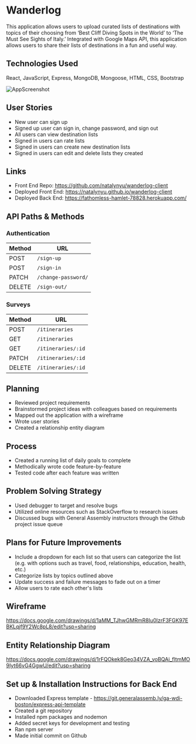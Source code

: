 Wanderlog
======
This application allows users to upload curated lists of destinations with topics of their choosing from ‘Best Cliff Diving Spots in the World’ to ‘The Must See Sights of Italy.’  Integrated with Google Maps API, this application allows users to share their lists of destinations in a fun and useful way. 

Technologies Used
------
React, JavaScript,  Express, MongoDB, Mongoose, HTML, CSS, Bootstrap

![AppScreenshot](https://i.imgur.com/AQy4AT1.png)

User Stories
------
* New user can sign up
* Signed up user can sign in, change password, and sign out
* All users can view destination lists
* Signed in users can rate lists
* Signed in users can create new destination lists
* Signed in users can edit and delete lists they created

Links
------
* Front End Repo: https://github.com/natalynyu/wanderlog-client
* Deployed Front End: https://natalynyu.github.io/wanderlog-client
* Deployed Back End: https://fathomless-hamlet-78828.herokuapp.com/

API Paths & Methods
------
### Authentication

| Method   | URL
|--------|------------------------
| POST   | `/sign-up`
| POST   | `/sign-in`
| PATCH  | `/change-password/`
| DELETE | `/sign-out/`

### Surveys

| Method   | URL
|--------|------------------------
| POST   | `/itineraries`
| GET    | `/itineraries`
| GET    | `/itineraries/:id`
| PATCH  | `/itineraries/:id`
| DELETE | `/itineraries/:id`

Planning
------
* Reviewed project requirements
* Brainstormed project ideas with colleagues based on requirements
* Mapped out the application with a wireframe
* Wrote user stories
* Created a relationship entity diagram

Process
------
* Created a running list of daily goals to complete
* Methodically wrote code feature-by-feature
* Tested code after each feature was written

Problem Solving Strategy
------
* Used debugger to target and resolve bugs
* Utilized online resources such as StackOverflow to research issues
* Discussed bugs with General Assembly instructors through the Github project issue queue


Plans for Future Improvements
------
* Include a dropdown for each list so that users can categorize the list (e.g. with options such as travel, food, relationships, education, health, etc.) 
* Categorize lists by topics outlined above
* Update success and failure messages to fade out on a timer
* Allow users to rate each other's lists

Wireframe
------
https://docs.google.com/drawings/d/1aMM_TJhwGMRmR8Iu0IzrF3FGK97EBKLqjf9Y2Wc8pL8/edit?usp=sharing

Entity Relationship Diagram
------
https://docs.google.com/drawings/d/1rFQOkek8Geo34VZA_voBQAi_fltmMO9Iyt66vG4GgwU/edit?usp=sharing

 Set up & Installation Instructions for Back End
 ------
 * Downloaded Express template - https://git.generalassemb.ly/ga-wdi-boston/express-api-template
 * Created a git repository
 * Installed npm packages and nodemon
 * Added secret keys for development and testing
 * Ran npm server
 * Made initial commit on Github
